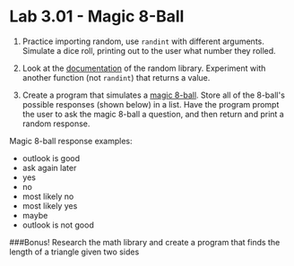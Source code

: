 # Lab 3.01 - Magic 8-Ball

1) Practice importing random, use `randint` with different arguments. Simulate a dice roll, printing out to the user what number they rolled.

2) Look at the [documentation](https://docs.python.org/2/library/random.html) of the random library. Experiment with another function (not `randint`) that returns a value. 

3) Create a program that simulates a [magic 8-ball](https://en.wikipedia.org/wiki/Magic_8-Ball). Store all of the 8-ball's possible responses (shown below) in a list. Have the program prompt the user to ask the magic 8-ball a question, and then return and print a random response. 

Magic 8-ball response examples: 

* outlook is good
* ask again later
* yes
* no
* most likely no
* most likely yes
* maybe
* outlook is not good

###Bonus!
Research the math library and create a program that finds the length of a triangle given two sides